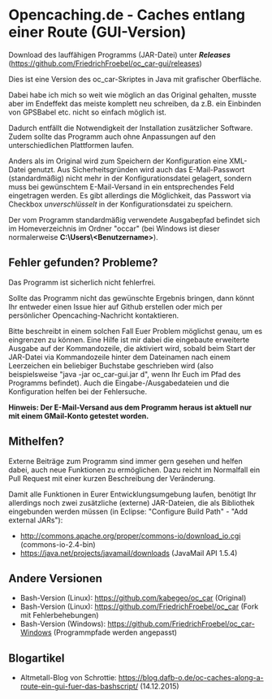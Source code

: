 # Opencaching.de - Caches entlang einer Route (GUI-Version)

Download des lauffähigen Programms (JAR-Datei) unter ***Releases*** (https://github.com/FriedrichFroebel/oc_car-gui/releases)

Dies ist eine Version des oc_car-Skriptes in Java mit grafischer Oberfläche.

Dabei habe ich mich so weit wie möglich an das Original gehalten, musste aber im Endeffekt das meiste komplett neu schreiben, da z.B. ein Einbinden von GPSBabel etc. nicht so einfach möglich ist.

Dadurch entfällt die Notwendigkeit der Installation zusätzlicher Software. Zudem sollte das Programm auch ohne Anpassungen auf den unterschiedlichen Plattformen laufen.

Anders als im Original wird zum Speichern der Konfiguration eine XML-Datei genutzt. Aus Sicherheitsgründen wird auch das E-Mail-Passwort (standardmäßig) nicht mehr in der Konfigurationsdatei gelagert, sondern muss bei gewünschtem E-Mail-Versand in ein entsprechendes Feld eingetragen werden. Es gibt allerdings die Möglichkeit, das Passwort via Checkbox *unverschlüsselt* in der Konfigurationsdatei zu speichern.

Der vom Programm standardmäßig verwendete Ausgabepfad befindet sich im Homeverzeichnis im Ordner "occar" (bei Windows ist dieser normalerweise **C:\Users&#92;\<Benutzername>**).

## Fehler gefunden? Probleme?
Das Programm ist sicherlich nicht fehlerfrei.

Sollte das Programm nicht das gewünschte Ergebnis bringen, dann könnt Ihr entweder einen Issue hier auf Github erstellen oder mich per persönlicher Opencaching-Nachricht kontaktieren.

Bitte beschreibt in einem solchen Fall Euer Problem möglichst genau, um es eingrenzen zu können. Eine Hilfe ist mir dabei die eingebaute erweiterte Ausgabe auf der Kommandozeile, die aktiviert wird, sobald beim Start der JAR-Datei via Kommandozeile hinter dem Dateinamen nach einem Leerzeichen ein beliebiger Buchstabe geschrieben wird (also beispielsweise "java -jar oc_car-gui.jar d", wenn Ihr Euch im Pfad des Programms befindet). Auch die Eingabe-/Ausgabedateien und die Konfiguration helfen bei der Fehlersuche.

**Hinweis: Der E-Mail-Versand aus dem Programm heraus ist aktuell nur mit einem GMail-Konto getestet worden.**

## Mithelfen?
Externe Beiträge zum Programm sind immer gern gesehen und helfen dabei, auch neue Funktionen zu ermöglichen. Dazu reicht im Normalfall ein Pull Request mit einer kurzen Beschreibung der Veränderung.

Damit alle Funktionen in Eurer Entwicklungsumgebung laufen, benötigt Ihr allerdings noch zwei zusätzliche (externe) JAR-Dateien, die als Bibliothek eingebunden werden müssen (in Eclipse: "Configure Build Path" - "Add external JARs"):
* http://commons.apache.org/proper/commons-io/download_io.cgi (commons-io-2.4-bin)
* https://java.net/projects/javamail/downloads (JavaMail API 1.5.4)

## Andere Versionen
* Bash-Version (Linux): https://github.com/kabegeo/oc_car (Original)
* Bash-Version (Linux): https://github.com/FriedrichFroebel/oc_car (Fork mit Fehlerbehebungen)
* Bash-Version (Windows): https://github.com/FriedrichFroebel/oc_car-Windows (Programmpfade werden angepasst)

## Blogartikel
* Altmetall-Blog von Schrottie: https://blog.dafb-o.de/oc-caches-along-a-route-ein-gui-fuer-das-bashscript/ (14.12.2015)
